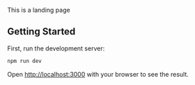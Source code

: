 This is a landing page 
## Getting Started

First, run the development server:

```bash
npm run dev
```

Open [http://localhost:3000](http://localhost:3000) with your browser to see the result.

